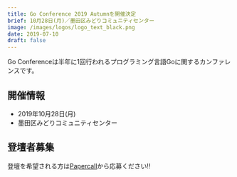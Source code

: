 ```yaml
---
title: Go Conference 2019 Autumnを開催決定
brief: 10月28日(月)／墨田区みどりコミュニティセンター
image: /images/logos/logo_text_black.png
date: 2019-07-10
draft: false
---
```


Go Conferenceは半年に1回行われるプログラミング言語Goに関するカンファレンスです。

## 開催情報

* 2019年10月28日(月) 
* 墨田区みどりコミュニティセンター

## 登壇者募集

登壇を希望される方は[Papercall](https://www.papercall.io/events/2581)から応募ください!!
